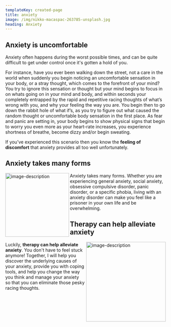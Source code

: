 ```yaml
---
templateKey: created-page
title: anxiety
image: /img/nikko-macaspac-263785-unsplash.jpg
heading: Anxiety
---
```

## Anxiety is uncomfortable

Anxiety often happens during the worst possible times, and can be quite difficult to get under control once it's gotten a hold of you.

 For instance, have you ever been walking down the street, not a care in the world when suddenly you begin noticing an uncomfortable sensation in your body, or a stray thought, which comes to the forefront of your mind? You try to ignore this sensation or thought but your mind begins to focus in on whats going on in your mind and body, and within seconds your completely entrapped by the rapid and repetitive racing thoughts of what’s wrong with you, and why your feeling the way you are. You begin then to go down the rabbit hole of what if’s, as you try to figure out what caused the random thought or uncomfortable body sensation in the first place. As fear and panic are setting in, your body begins to show physical signs that begin to worry you even more as your heart-rate increases, you experience shortness of breathe, become dizzy and/or begin sweating.  

If you’ve experienced this scenario then you know the **feeling of discomfort** that anxiety provides all too well unfortunately. 

## Anxiety takes many forms

<img src="/img/ben-white-302160-unsplash.jpg" alt="image-description" width="200" align="left" />

Anxiety takes many forms. Whether you are experiencing general anxiety, social anxiety, obsessive compulsive disorder, panic disorder, or a specific phobia, living with an anxiety disorder can make you feel like a prisoner in your own life and be overwhelming. 

## Therapy can help alleviate anxiety

<img src="/img/rawpixel-315186-unsplash.jpg" alt="image-description" width="250" align="right" />

Luckily, **therapy can help alleviate anxiety**. You don't have to feel stuck anymore! Together, I will help you discover the underlying causes of your anxiety, provide you with coping tools,  and help you change the way you think and manage your anxiety so that you can eliminate those pesky racing thoughts.
